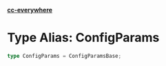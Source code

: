 [**cc-everywhere**](../../../../../../index.md)

<HorizontalLine />

# Type Alias: ConfigParams

```ts
type ConfigParams = ConfigParamsBase;
```
